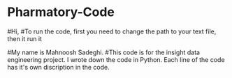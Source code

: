 # Pharmatory-Code
#Hi,
#To run the code, first you need to change the path to your text file, then it run it



#My name is Mahnoosh Sadeghi.
#This code is for the insight data engineering project. I wrote down the code in Python. Each line of the code has it's own discription in the code.